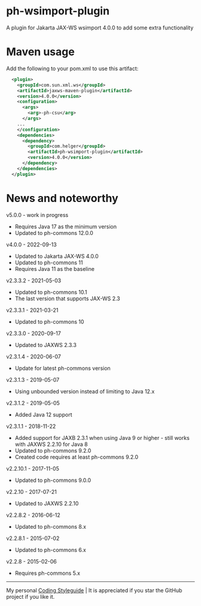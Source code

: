 # ph-wsimport-plugin

A plugin for Jakarta JAX-WS wsimport 4.0.0 to add some extra functionality

# Maven usage

Add the following to your pom.xml to use this artifact:

```xml
  <plugin>
    <groupId>com.sun.xml.ws</groupId>
    <artifactId>jaxws-maven-plugin</artifactId>
    <version>4.0.0</version>
    <configuration>
      <args>
        <arg>-ph-csu</arg>
      </args>
    ...
    </configuration>
    <dependencies>
      <dependency>
        <groupId>com.helger</groupId>
        <artifactId>ph-wsimport-plugin</artifactId>
        <version>4.0.0</version>
      </dependency>
    </dependencies>
  </plugin>
```

# News and noteworthy

v5.0.0 - work in progress
* Requires Java 17 as the minimum version
* Updated to ph-commons 12.0.0

v4.0.0 - 2022-09-13
* Updated to Jakarta JAX-WS 4.0.0
* Updated to ph-commons 11
* Requires Java 11 as the baseline

v2.3.3.2 - 2021-05-03
* Updated to ph-commons 10.1
* The last version that supports JAX-WS 2.3

v2.3.3.1 - 2021-03-21
* Updated to ph-commons 10

v2.3.3.0 - 2020-09-17
* Updated to JAXWS 2.3.3

v2.3.1.4 - 2020-06-07
* Update for latest ph-commons version

v2.3.1.3 - 2019-05-07
* Using unbounded version instead of limiting to Java 12.x

v2.3.1.2 - 2019-05-05
* Added Java 12 support

v2.3.1.1 - 2018-11-22
* Added support for JAXB 2.3.1 when using Java 9 or higher - still works with JAXWS 2.2.10 for Java 8
* Updated to ph-commons 9.2.0 
* Created code requires at least ph-commons 9.2.0

v2.2.10.1 - 2017-11-05
* Updated to ph-commons 9.0.0

v2.2.10 - 2017-07-21
* Updated to JAXWS 2.2.10

v2.2.8.2 - 2016-06-12
* Updated to ph-commons 8.x

v2.2.8.1 - 2015-07-02
* Updated to ph-commons 6.x

v2.2.8 - 2015-02-06
* Requires ph-commons 5.x

---

My personal [Coding Styleguide](https://github.com/phax/meta/blob/master/CodingStyleguide.md) |
It is appreciated if you star the GitHub project if you like it.